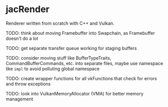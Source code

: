 # jacRender
Renderer written from scratch with C++ and Vulkan.

TODO: think about moving Framebuffer into Swapchain, as Framebuffer doesn't do a lot

TODO: get separate transfer queue working for staging buffers

TODO: consider moving stuff like BufferTypeTraits, CommandBufferCommands, etc. into separate files, maybe use namespace like `impl` to avoid polluting global namespace

TODO: create wrapper functions for all vkFunctions that check for errors and throw exceptions

TODO: look into VulkanMemoryAllocator (VMA) for better memory management

